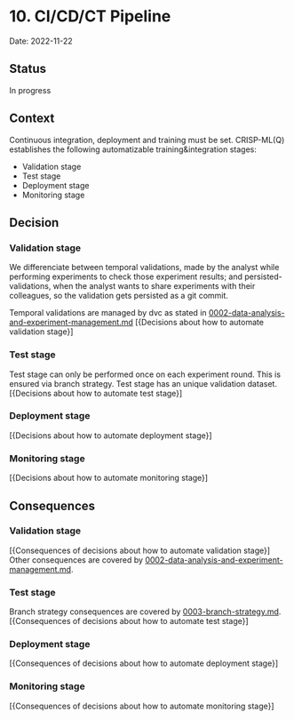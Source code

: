 # 10. CI/CD/CT Pipeline

Date: 2022-11-22

## Status

In progress

## Context

Continuous integration, deployment and training must be set.
CRISP-ML(Q) establishes the following automatizable training&integration stages:
- Validation stage
- Test stage
- Deployment stage
- Monitoring stage

## Decision

### Validation stage
We differenciate between temporal validations, made by the analyst while performing
experiments to check those experiment results; and persisted-validations, when the
analyst wants to share experiments with their colleagues, so the validation gets
persisted as a git commit.

Temporal validations are managed by dvc as stated in [0002-data-analysis-and-experiment-management.md](0002-data-analysis-and-experiment-management.md)
[{Decisions about how to automate validation stage}]

### Test stage
Test stage can only be performed once on each experiment round. This is ensured via branch strategy.
Test stage has an unique validation dataset.
[{Decisions about how to automate test stage}]

### Deployment stage
[{Decisions about how to automate deployment stage}]

### Monitoring stage
[{Decisions about how to automate monitoring stage}]

## Consequences

### Validation stage
[{Consequences of decisions about how to automate validation stage}]
Other consequences are covered by [0002-data-analysis-and-experiment-management.md](0002-data-analysis-and-experiment-management.md).

### Test stage
Branch strategy consequences are covered by [0003-branch-strategy.md](0003-branch-strategy.md).
[{Consequences of decisions about how to automate test stage}]

### Deployment stage
[{Consequences of decisions about how to automate deployment stage}]

### Monitoring stage
[{Consequences of decisions about how to automate monitoring stage}]